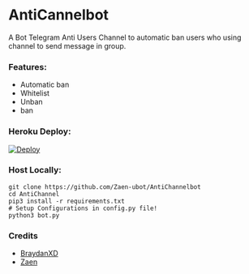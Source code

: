 # AntiCannelbot
A Bot Telegram Anti Users Channel to automatic ban users who using channel to send message in group.

### Features:
- Automatic ban
- Whitelist
- Unban
- ban


### Heroku Deploy:
[![Deploy](https://www.herokucdn.com/deploy/button.svg)](https://heroku.com/deploy?template=https://github.com/Zaen-ubot/AntiChannelbot)

### Host Locally:
```shell
git clone https://github.com/Zaen-ubot/AntiChannelbot
cd AntiChannel
pip3 install -r requirements.txt
# Setup Configurations in config.py file!
python3 bot.py
```

### Credits
- [BraydanXD](https://github.com/BrayDanXD)
- [Zaen](https://github.com/Zaen-ubot)



